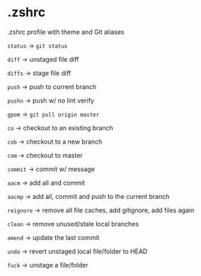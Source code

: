 # .zshrc
.zshrc profile with theme and Git aliases

`status` -> `git status`

`diff` -> unstaged file diff

`diffs` -> stage file diff

`push` -> push to current branch

`pushn` -> push w/ no lint verify

`gpom` -> `git pull origin master`

`co` -> checkout to an existing branch

`cob` -> checkout to a new branch

`com` -> checkout to master

`commit` -> commit w/ message

`aacm` -> add all and commit

`aacmp` -> add all, commit and push to the current branch

`reignore` -> remove all file caches, add gitignore, add files again

`clean` -> remove unused/stale local branches

`amend` -> update the last commit

`undo` -> revert unstaged local file/folder to HEAD

`fuck` -> unstage a file/folder
